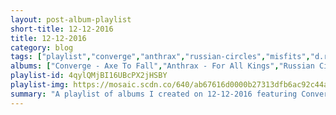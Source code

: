 ```yaml
---
layout: post-album-playlist
short-title: 12-12-2016
title: 12-12-2016
category: blog
tags: ["playlist","converge","anthrax","russian-circles","misfits","d.r.i.","chelsea-wolfe","norma-jean","various-artists","minor-threat"]
albums: ["Converge - Axe To Fall","Anthrax - For All Kings","Russian Circles - Guidance","Misfits - Walk Among Us","D.R.I. - Dealing With It! (Millennium Edition)","Chelsea Wolfe - Abyss (Deluxe Edition)","Norma Jean - Polar Similar","Various Artists - VII: Sturm Und Drang (Deluxe)","Minor Threat - First Two Seven Inches"]
playlist-id: 4qylQMjBI16UBcPX2jHSBY
playlist-img: https://mosaic.scdn.co/640/ab67616d0000b27313dfb6ac92c44ac010e1d706ab67616d0000b27324df2ff85bc60fd82cf31f2fab67616d0000b273bb2465de2a3e7a825977eaecab67616d0000b273defdd0d0b452d5b0f193acb7
summary: "A playlist of albums I created on 12-12-2016 featuring Converge, Anthrax, Russian Circles, Misfits, D.R.I., Chelsea Wolfe, Norma Jean, Various Artists, and Minor Threat."
---
```

